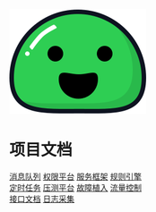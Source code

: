 ![logo](assets/_media/icon.svg)

# 项目文档


[消息队列](document/01.introduction/background.md)
[权限平台](#docsify)
[服务框架](#docsify)
[规则引擎](#docsify)
<br/>
[定时任务](#docsify)
[压测平台](#docsify)
[故障植入](#docsify)
[流量控制](#docsify)
<br/>
[接口文档](document/interface/getUserById.md)
[日志采集](#docsify)
<br/>



